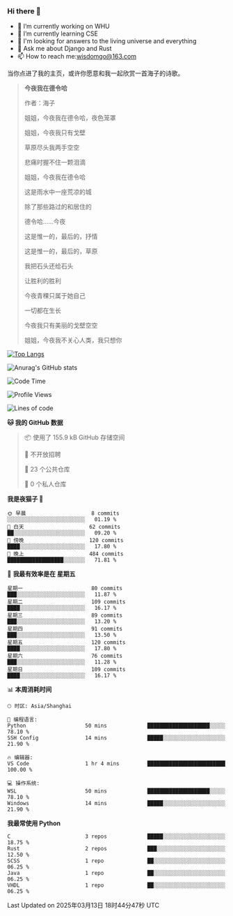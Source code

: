 ### Hi there 👋



- 🔭 I’m currently working on WHU
- 🌱 I’m currently learning CSE
- 🤔 I'm looking for answers to the living universe and everything
- 💬 Ask me about Django and Rust
- 📫 How to reach me:wisdomgo@163.com

当你点进了我的主页，或许你愿意和我一起欣赏一首海子的诗歌。

>**今夜我在德令哈**
>
>作者：海子
>
>姐姐，今夜我在德令哈，夜色笼罩
>
>姐姐，今夜我只有戈壁
>
>草原尽头我两手空空
>
>悲痛时握不住一颗泪滴
>
>姐姐，今夜我在德令哈
>
>这是雨水中一座荒凉的城
>
>除了那些路过的和居住的
>
>德令哈......今夜
>
>这是惟一的，最后的，抒情
>
>这是惟一的，最后的，草原
>
>我把石头还给石头
>
>让胜利的胜利
>
>今夜青稞只属于她自己
>
>一切都在生长
>
>今夜我只有美丽的戈壁空空
>
>姐姐，今夜我不关心人类，我只想你



[![Top Langs](https://github-readme-stats.vercel.app/api/top-langs/?username=wisdomgo&theme=onedark)](https://github.com/anuraghazra/github-readme-stats)

![Anurag's GitHub stats](https://github-readme-stats.vercel.app/api?username=wisdomgo&hide=contribs,stars&theme=synthwave)

<!--START_SECTION:waka-->
![Code Time](http://img.shields.io/badge/Code%20Time-446%20hrs%2029%20mins-blue)

![Profile Views](http://img.shields.io/badge/%E4%B8%AA%E4%BA%BA%E8%B5%84%E6%96%99%E8%A7%82%E7%9C%8B%E6%AC%A1%E6%95%B0-0-blue)

![Lines of code](https://img.shields.io/badge/%E4%BB%8E%E3%80%8CHello%20World%E3%80%8D%E8%B5%B7%E6%88%91%E5%B7%B2%E7%BB%8F%E5%86%99%E4%BA%86-639.5%20thousand%20%E8%A1%8C%E4%BB%A3%E7%A0%81-blue)

**🐱 我的 GitHub 数据** 

> 📦  使用了 155.9 kB GitHub 存储空间 
 > 
> 🚫 不开放招聘
 > 
> 📜 23 个公共仓库 
 > 
> 🔑 0 个私人仓库 
 > 
**我是夜猫子 🦉** 

```text
🌞 早晨                     8 commits           ░░░░░░░░░░░░░░░░░░░░░░░░░   01.19 % 
🌆 白天                     62 commits          ██░░░░░░░░░░░░░░░░░░░░░░░   09.20 % 
🌃 傍晚                     120 commits         ████░░░░░░░░░░░░░░░░░░░░░   17.80 % 
🌙 晚上                     484 commits         ██████████████████░░░░░░░   71.81 % 
```
📅 **我最有效率是在 星期五** 

```text
星期一                      80 commits          ███░░░░░░░░░░░░░░░░░░░░░░   11.87 % 
星期二                      109 commits         ████░░░░░░░░░░░░░░░░░░░░░   16.17 % 
星期三                      89 commits          ███░░░░░░░░░░░░░░░░░░░░░░   13.20 % 
星期四                      91 commits          ███░░░░░░░░░░░░░░░░░░░░░░   13.50 % 
星期五                      120 commits         ████░░░░░░░░░░░░░░░░░░░░░   17.80 % 
星期六                      76 commits          ███░░░░░░░░░░░░░░░░░░░░░░   11.28 % 
星期日                      109 commits         ████░░░░░░░░░░░░░░░░░░░░░   16.17 % 
```


📊 **本周消耗时间** 

```text
🕑︎ 时区: Asia/Shanghai

💬 编程语言: 
Python                   50 mins             ████████████████████░░░░░   78.10 % 
SSH Config               14 mins             █████░░░░░░░░░░░░░░░░░░░░   21.90 % 

🔥 编辑器: 
VS Code                  1 hr 4 mins         █████████████████████████   100.00 % 

💻 操作系统: 
WSL                      50 mins             ████████████████████░░░░░   78.10 % 
Windows                  14 mins             █████░░░░░░░░░░░░░░░░░░░░   21.90 % 
```

**我最常使用 Python** 

```text
C                        3 repos             █████░░░░░░░░░░░░░░░░░░░░   18.75 % 
Rust                     2 repos             ███░░░░░░░░░░░░░░░░░░░░░░   12.50 % 
SCSS                     1 repo              ██░░░░░░░░░░░░░░░░░░░░░░░   06.25 % 
Java                     1 repo              ██░░░░░░░░░░░░░░░░░░░░░░░   06.25 % 
VHDL                     1 repo              ██░░░░░░░░░░░░░░░░░░░░░░░   06.25 % 
```




 Last Updated on 2025年03月13日 18时44分47秒 UTC
<!--END_SECTION:waka-->
